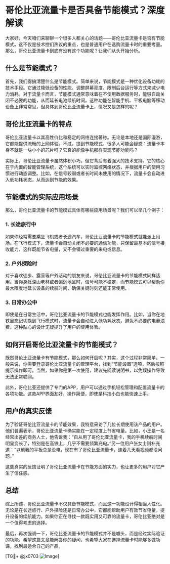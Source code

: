 # 哥伦比亚流量卡是否具备节能模式？深度解读

大家好，今天咱们来聊聊一个很多人都关心的话题——哥伦比亚流量卡是否有节能模式。这不仅是技术控们热议的重点，也是普通用户在选购流量卡时的重要考量。那么，哥伦比亚流量卡到底有没有这个功能呢？让我们从头开始分析。

## 什么是节能模式？

首先，我们得搞清楚什么是节能模式。简单来说，节能模式是一种优化设备功耗的技术手段。它通过降低设备的性能、调整屏幕亮度、限制后台运行等方式来减少电力消耗。对于流量卡而言，节能模式通常意味着在不使用数据服务时，能够自动关闭不必要的功能，从而延长电池续航时间。这种功能在智能手机、平板电脑等移动设备上非常常见，但具体到哥伦比亚流量卡上，情况又是怎样的呢？

## 哥伦比亚流量卡的特点

哥伦比亚流量卡以其高性价比和稳定的网络连接著称。无论是本地还是国际漫游，它都能提供流畅的上网体验。不过，提到节能模式，很多人可能会疑惑：流量卡本身不就是一块小小的芯片吗？它真的能像手机那样实现节能功能吗？

实际上，哥伦比亚流量卡虽然体积小巧，但它背后有着强大的技术支持。它的核心在于内置的智能管理系统，这个系统可以实时监控网络状态，并根据用户的使用习惯进行动态调整。比如，在信号较弱或者长时间未使用的情况下，流量卡会自动进入低功耗状态，从而达到节能的效果。

## 节能模式的实际应用场景

那么，哥伦比亚流量卡的节能模式具体有哪些应用场景呢？我们可以举几个例子：

### 1. 长途旅行中
如果你经常需要乘坐飞机或者长途汽车，哥伦比亚流量卡的节能模式就能派上用场。在飞行模式下，流量卡会自动关闭不必要的通信功能，只保留最基本的信号接收能力，这样既能节省电量，又不会错过重要的来电或信息。

### 2. 户外探险时
对于喜欢徒步、露营等户外活动的朋友来说，哥伦比亚流量卡的节能模式同样适用。当你身处深山老林或者偏远地区时，信号可能不稳定，而节能模式可以帮助你最大限度地延长设备的续航时间，确保关键时刻还能正常使用。

### 3. 日常办公中
即使是在日常生活中，哥伦比亚流量卡的节能模式也能发挥作用。比如，当你在地铁里忘记切换到飞行模式时，流量卡会自动进入低功耗状态，避免不必要的电量浪费。这种贴心的设计无疑提升了用户的使用体验。

## 如何开启哥伦比亚流量卡的节能模式？

既然哥伦比亚流量卡有节能模式，那么如何开启呢？其实，这个过程非常简单。一般来说，你需要登录哥伦比亚流量卡的管理平台，找到“节能设置”选项，然后按照提示操作即可。当然，如果你是第一次使用，建议先阅读说明书，以免误操作导致无法正常联网。

此外，哥伦比亚还提供了专门的APP，用户可以通过手机轻松管理和配置流量卡的各项功能。这款APP界面友好，操作简便，即使是科技小白也能快速上手。

## 用户的真实反馈

为了验证哥伦比亚流量卡的节能效果，我特意采访了几位长期使用该产品的用户。他们普遍表示，哥伦比亚流量卡确实能在一定程度上节省电量。比如，小王是一名经常出差的商务人士，他告诉我：“自从用了哥伦比亚流量卡，我的手机续航时间明显变长了，特别是在高铁上，几乎不需要频繁充电。”另一位用户张女士则补充道：“以前我的平板总是没电，现在有了哥伦比亚流量卡，连着几天看视频都没问题。”

这些真实的反馈证明了哥伦比亚流量卡在节能方面的实力，也让更多的用户对它产生了信任感。

## 总结

综上所述，哥伦比亚流量卡不仅具备节能模式，而且这一功能设计得相当人性化。无论是在长途旅行、户外探险还是日常办公中，它都能帮助用户有效节省电量，提升设备的续航能力。如果你正在寻找一款既实用又可靠的流量卡，哥伦比亚绝对是一个值得考虑的选择。

最后，再次强调一下，哥伦比亚流量卡的节能模式并不是噱头，而是经过实际验证的功能。希望这篇文章能解答你的疑问，也希望大家在选择流量卡时能够多做功课，找到最适合自己的产品。

[TG💪+ @jx0703 ![Image](https://github.com/user-attachments/assets/dbca1d08-cadb-493c-b0ec-ad6f7a83f270)]